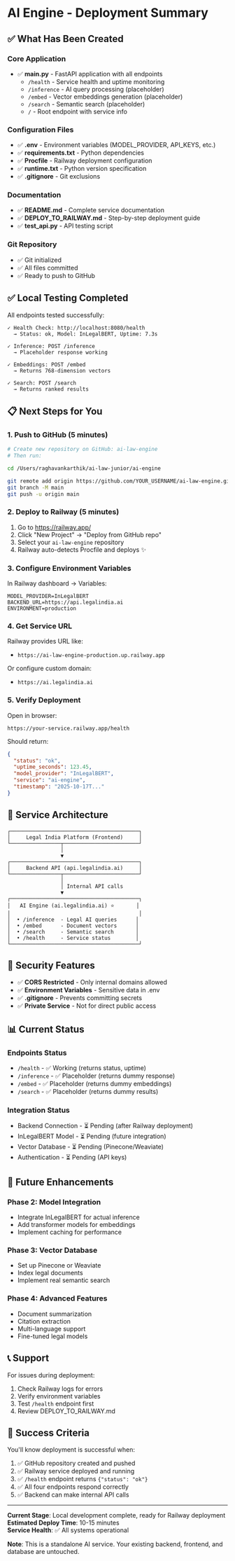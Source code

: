 # AI Engine - Deployment Summary

## ✅ What Has Been Created

### Core Application
- ✅ **main.py** - FastAPI application with all endpoints
  - `/health` - Service health and uptime monitoring
  - `/inference` - AI query processing (placeholder)
  - `/embed` - Vector embeddings generation (placeholder)
  - `/search` - Semantic search (placeholder)
  - `/` - Root endpoint with service info

### Configuration Files
- ✅ **.env** - Environment variables (MODEL_PROVIDER, API_KEYS, etc.)
- ✅ **requirements.txt** - Python dependencies
- ✅ **Procfile** - Railway deployment configuration
- ✅ **runtime.txt** - Python version specification
- ✅ **.gitignore** - Git exclusions

### Documentation
- ✅ **README.md** - Complete service documentation
- ✅ **DEPLOY_TO_RAILWAY.md** - Step-by-step deployment guide
- ✅ **test_api.py** - API testing script

### Git Repository
- ✅ Git initialized
- ✅ All files committed
- ✅ Ready to push to GitHub

## ✅ Local Testing Completed

All endpoints tested successfully:

```
✓ Health Check: http://localhost:8080/health
  → Status: ok, Model: InLegalBERT, Uptime: 7.3s

✓ Inference: POST /inference
  → Placeholder response working

✓ Embeddings: POST /embed  
  → Returns 768-dimension vectors

✓ Search: POST /search
  → Returns ranked results
```

## 📋 Next Steps for You

### 1. Push to GitHub (5 minutes)

```bash
# Create new repository on GitHub: ai-law-engine
# Then run:

cd /Users/raghavankarthik/ai-law-junior/ai-engine

git remote add origin https://github.com/YOUR_USERNAME/ai-law-engine.git
git branch -M main
git push -u origin main
```

### 2. Deploy to Railway (5 minutes)

1. Go to https://railway.app/
2. Click "New Project" → "Deploy from GitHub repo"
3. Select your `ai-law-engine` repository
4. Railway auto-detects Procfile and deploys ✨

### 3. Configure Environment Variables

In Railway dashboard → Variables:
```
MODEL_PROVIDER=InLegalBERT
BACKEND_URL=https://api.legalindia.ai
ENVIRONMENT=production
```

### 4. Get Service URL

Railway provides URL like:
- `https://ai-law-engine-production.up.railway.app`

Or configure custom domain:
- `https://ai.legalindia.ai`

### 5. Verify Deployment

Open in browser:
```
https://your-service.railway.app/health
```

Should return:
```json
{
  "status": "ok",
  "uptime_seconds": 123.45,
  "model_provider": "InLegalBERT",
  "service": "ai-engine",
  "timestamp": "2025-10-17T..."
}
```

## 🔧 Service Architecture

```
┌─────────────────────────────────────────┐
│     Legal India Platform (Frontend)     │
└────────────────┬────────────────────────┘
                 │
                 ▼
┌─────────────────────────────────────────┐
│     Backend API (api.legalindia.ai)     │
└────────────────┬────────────────────────┘
                 │
                 │ Internal API calls
                 ▼
┌─────────────────────────────────────────┐
│   AI Engine (ai.legalindia.ai) ⭐       │
│                                         │
│  • /inference  - Legal AI queries      │
│  • /embed      - Document vectors      │
│  • /search     - Semantic search       │
│  • /health     - Service status        │
└─────────────────────────────────────────┘
```

## 🔐 Security Features

- ✅ **CORS Restricted** - Only internal domains allowed
- ✅ **Environment Variables** - Sensitive data in .env
- ✅ **.gitignore** - Prevents committing secrets
- ✅ **Private Service** - Not for direct public access

## 📊 Current Status

### Endpoints Status
- `/health` - ✅ Working (returns status, uptime)
- `/inference` - ✅ Placeholder (returns dummy response)
- `/embed` - ✅ Placeholder (returns dummy embeddings)
- `/search` - ✅ Placeholder (returns dummy results)

### Integration Status
- Backend Connection - ⏳ Pending (after Railway deployment)
- InLegalBERT Model - ⏳ Pending (future integration)
- Vector Database - ⏳ Pending (Pinecone/Weaviate)
- Authentication - ⏳ Pending (API keys)

## 🚀 Future Enhancements

### Phase 2: Model Integration
- Integrate InLegalBERT for actual inference
- Add transformer models for embeddings
- Implement caching for performance

### Phase 3: Vector Database
- Set up Pinecone or Weaviate
- Index legal documents
- Implement real semantic search

### Phase 4: Advanced Features
- Document summarization
- Citation extraction
- Multi-language support
- Fine-tuned legal models

## 📞 Support

For issues during deployment:
1. Check Railway logs for errors
2. Verify environment variables
3. Test `/health` endpoint first
4. Review DEPLOY_TO_RAILWAY.md

## 🎯 Success Criteria

You'll know deployment is successful when:

1. ✅ GitHub repository created and pushed
2. ✅ Railway service deployed and running
3. ✅ `/health` endpoint returns `{"status": "ok"}`
4. ✅ All four endpoints respond correctly
5. ✅ Backend can make internal API calls

---

**Current Stage**: Local development complete, ready for Railway deployment  
**Estimated Deploy Time**: 10-15 minutes  
**Service Health**: ✅ All systems operational

**Note**: This is a standalone AI service. Your existing backend, frontend, and database are untouched.

